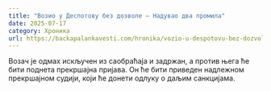 ```yaml
---
title: "Возио у Деспотову без дозволе – Надувао два промила"
date: 2025-07-17
category: Хроника
url: https://backapalankavesti.com/hronika/vozio-u-despotovu-bez-dozvole-naduvao-dva-promila/
---
```


Возач је одмах искључен из саобраћаја и задржан, а против њега ће бити поднета прекршајна пријава. Он ће бити приведен надлежном прекршајном судији, који ће донети одлуку о даљим санкцијама.
